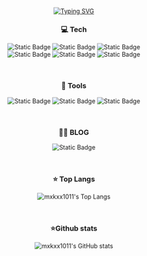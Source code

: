<br>
<div align='center'>
  
[![Typing SVG](https://readme-typing-svg.demolab.com?font=Noto+Sans+Korean&weight=500&size=30&pause=1000&color=FFD0D0&background=FFFFFF00&center=true&random=false&width=435&lines=mxkxx1011's+GitHub)](https://git.io/typing-svg)
</div>

<h3 align='center'>💻 Tech</h3>
<div align='center'>
  
![Static Badge](https://img.shields.io/badge/HTML5-E34F26?style=for-the-badge&logo=HTML5&logoColor=white)
![Static Badge](https://img.shields.io/badge/CSS3-1572B6?style=for-the-badge&logo=CSS3&logoColor=white)
![Static Badge](https://img.shields.io/badge/SCSS-CC6699?style=for-the-badge&logo=SASS&logoColor=white)
<br>
![Static Badge](https://img.shields.io/badge/JavaScript-F7DF1E?style=for-the-badge&logo=JavaScript&logoColor=black)
![Static Badge](https://img.shields.io/badge/%20React-000000?style=for-the-badge&logo=React&logoColor=%2361DAFB)
![Static Badge](https://img.shields.io/badge/TypeScript-3178C6?style=for-the-badge&logo=TypeScript&logoColor=white)
</div>
<br>

<h3 align='center'>🔗 Tools</h3>
<div align='center'>

![Static Badge](https://img.shields.io/badge/Git-F05032?style=for-the-badge&logo=Git&logoColor=white)
![Static Badge](https://img.shields.io/badge/GitHub-181717?style=for-the-badge&logo=GitHub&logoColor=white)
![Static Badge](https://img.shields.io/badge/Notion-000000?style=for-the-badge&logo=Notion&logoColor=white)
</div>
<br>

<h3 align='center'>✍🏻 BLOG</h3>
<div align='center'>

![Static Badge](https://img.shields.io/badge/Velog-20C997?style=for-the-badge&logo=Velog&logoColor=white)
</div>
<br>

<h3 align='center'>⭐️ Top Langs</h3>
<div align='center'>
  
![mxkxx1011's Top Langs](https://github-readme-stats.vercel.app/api/top-langs/?username=mxkxx1011&layout=compact)
</div>
<br>

<h3 align='center'>⭐️Github stats</h3>
<div align='center'>
  
![mxkxx1011's GitHub stats](https://github-readme-stats.vercel.app/api?username=mxkxx1011&show_icons=true&theme=transparent)
</div>
<br>


<!--
**mxkxx1011/mxkxx1011** is a ✨ _special_ ✨ repository because its `README.md` (this file) appears on your GitHub profile.

Here are some ideas to get you started:

- 🔭 I’m currently working on ...
- 🌱 I’m currently learning ...
- 👯 I’m looking to collaborate on ...
- 🤔 I’m looking for help with ...
- 💬 Ask me about ...
- 📫 How to reach me: ...
- 😄 Pronouns: ...
- ⚡ Fun fact: ...
-->
